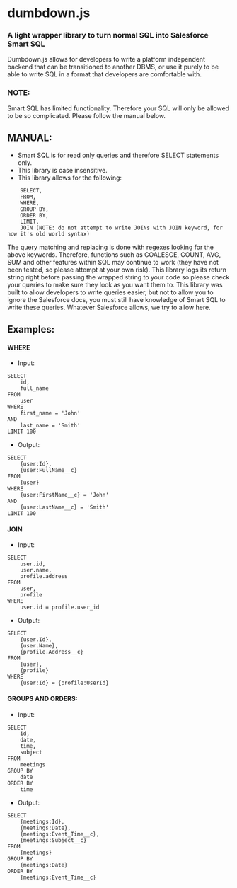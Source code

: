 # dumbdown.js

### A light wrapper library to turn normal SQL into Salesforce Smart SQL

Dumbdown.js allows for developers to write a platform independent backend that can be transitioned to another DBMS, or use it purely to be able to write SQL in a format that developers are comfortable with.

### NOTE:

Smart SQL has limited functionality.  Therefore your SQL will only be allowed to be so complicated.  Please follow the manual below.

## MANUAL:

- Smart SQL is for read only queries and therefore SELECT statements only.
- This library is case insensitive.
- This library allows for the following:

```
    SELECT,
    FROM,
    WHERE,
    GROUP BY,
    ORDER BY,
    LIMIT,
    JOIN (NOTE: do not attempt to write JOINs with JOIN keyword, for now it's old world syntax)
```

The query matching and replacing is done with regexes looking for the above
keywords.  Therefore, functions such as COALESCE, COUNT, AVG, SUM and other
features within SQL may continue to work (they have not been tested, so please
attempt at your own risk).  This library logs its return string right before
passing the wrapped string to your code so please check your queries to make
sure they look as you want them to.  This library was built to allow developers
to write queries easier, but not to allow you to ignore the Salesforce docs, you must
still have knowledge of Smart SQL to write these queries.  Whatever Salesforce allows,
we try to allow here.

## Examples:

#### WHERE

- Input:
```
SELECT
    id,
    full_name
FROM
    user
WHERE
    first_name = 'John'
AND
    last_name = 'Smith'
LIMIT 100
```
- Output:
```
SELECT
    {user:Id},
    {user:FullName__c}
FROM
    {user}
WHERE
    {user:FirstName__c} = 'John'
AND
    {user:LastName__c} = 'Smith'
LIMIT 100
```

#### JOIN

- Input:
```
SELECT
    user.id,
    user.name,
    profile.address
FROM
    user,
    profile
WHERE
    user.id = profile.user_id
```
- Output:
```
SELECT
    {user.Id},
    {user.Name},
    {profile.Address__c}
FROM
    {user},
    {profile}
WHERE
    {user:Id} = {profile:UserId}
```

#### GROUPS AND ORDERS:

- Input:
```
SELECT
    id,
    date,
    time,
    subject
FROM
    meetings
GROUP BY
    date
ORDER BY
    time
```
- Output:
```
SELECT
    {meetings:Id},
    {meetings:Date},
    {meetings:Event_Time__c},
    {meetings:Subject__c}
FROM
    {meetings}
GROUP BY
    {meetings:Date}
ORDER BY
    {meetings:Event_Time__c}
```
